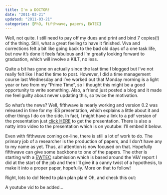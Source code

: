 ```yaml
---
title: I'm a DOCTOR!
date: "2011-03-21"
updated: "2011-03-21"
categories: [PhD, fifthwave, papers, EWTEC]
---
```


<script>
  import pdf from "$lib/assets/pdf/IES_Sem_Feb_2011.pdf"
</script>

Well, not quite. I still need to pay off my dues and print and bind 7 copies(!) of the thing. Still, what a great feeling to have it finished. Viva and corrections felt a bit like going back to the bad old days of a one task life, but now it’s done it feels fabulous and I’m greatly looking forward to graduation, which will involve a KILT, no less.

Quite a bit has gone on actually since the last time I blogged but I’ve not really felt like I had the time to post. However, I did a time management course last Wednesday and I’ve worked out that Monday morning is a light year or two from my “Prime Time”, so I thought this might be a good opportunity to write something. Also, a friend just posted a blog and it made me feel guilty about never updating this, so twice the motivation.

So what’s the news? Well, fifthwave is nearly working and version 0.2 was released in time for my IES presentation, which explains a little about it and other things I do on the side. In fact, I might have a link to a pdf version of the presentation just [click HERE]({pdf}) to get the presentation. There is also a natty intro video to the presentation which is on youtube: I’ll embed it below.

Even with fifthwave coming on-line, there is still a lot of work to do. The primary job of a researcher is the production of papers, and I don’t have any to my name as yet. Thus, all attention is now focused on that. Hopefully fifthwave can give some backbone to one of the papers. The other is starting with a [EWTEC](http://www.ewtec.org/) submission which is based around the V&V report I did at the start of the job and then I’ll give it a canny twist of a hypothesis, to make it into a proper paper, hopefully. More on that to follow!

Right, lots to do! Need to plan plan plan! Oh, and check this out:

A youtube vid to be added...
